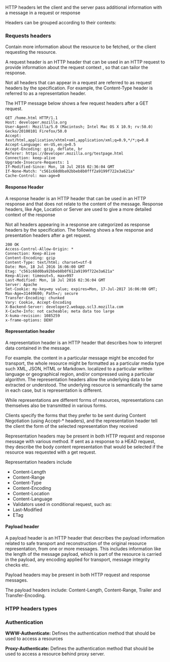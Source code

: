 HTTP headers let the client and the server pass additional information with a message in a request or response 

Headers can be grouped according to their contexts:

### Requests headers

Contain more information about the resource to be fetched, or the client requesting the resource.

A request header is an HTTP header that can be used in an HTTP request to provide information about the request context , so that can tailor the response. 

Not all headers that can appear in a request are referred to as request headers by the specification. For example, the Content-Type header is referred to as a representation header.

The HTTP message below shows a few request headers after a GET request.

```HTTP
GET /home.html HTTP/1.1
Host: developer.mozilla.org
User-Agent: Mozilla/5.0 (Macintosh; Intel Mac OS X 10.9; rv:50.0) Gecko/20100101 Firefox/50.0
Accept: text/html,application/xhtml+xml,application/xml;q=0.9,*/*;q=0.8
Accept-Language: en-US,en;q=0.5
Accept-Encoding: gzip, deflate, br
Referer: https://developer.mozilla.org/testpage.html
Connection: keep-alive
Upgrade-Insecure-Requests: 1
If-Modified-Since: Mon, 18 Jul 2016 02:36:04 GMT
If-None-Match: "c561c68d0ba92bbeb8b0fff2a9199f722e3a621a"
Cache-Control: max-age=0

```

#### Response Header

A response header is an HTTP header that can be used in an HTTP response and that does not relate to the content of the message. Response headers, like Age, Location or Server are used to give a more detailed context of the response

Not all headers appearing in a response are categorized as response headers by the specification. The following shows a few response and presentation headers after a get request. 

```HTTP
200 OK
Access-Control-Allow-Origin: *
Connection: Keep-Alive
Content-Encoding: gzip
Content-Type: text/html; charset=utf-8
Date: Mon, 18 Jul 2016 16:06:00 GMT
Etag: "c561c68d0ba92bbeb8b0f612a9199f722e3a621a"
Keep-Alive: timeout=5, max=997
Last-Modified: Mon, 18 Jul 2016 02:36:04 GMT
Server: Apache
Set-Cookie: my-key=my value; expires=Mon, 17-Jul-2017 16:06:00 GMT; Max-Age=31449600; Path=/; secure
Transfer-Encoding: chunked
Vary: Cookie, Accept-Encoding
X-Backend-Server: developer2.webapp.scl3.mozilla.com
X-Cache-Info: not cacheable; meta data too large
X-kuma-revision: 1085259
x-frame-options: DENY

```

#### Representation header

A representation header is an HTTP header that describes how to interpret data contained in the message. 

For example. the content in a particular message might be encoded for transport, the whole resource might be formatted as a particular media type such XML, JSON, HTML or Markdown. localized to a particular written language or geographical region, and/or compressed using a particular algorithm. The representation headers allow the underlying data to be extracted or understood. The underlying resource is semantically the same in each case, but is representation is different. 

While representations are different forms of resources, representations can themselves also be transmitted in various forms.

Clients specify the forms that they prefer to be sent during Content Negotiation (using Accept-* headers), and the representation header tell the client the form of the selected representation they received

Representation headers may be present in both HTTP request and response message with various method. If sent as a response to a HEAD request, they describe the body content representation that would be selected if the resource was requested with a get request. 

Representation headers include
- Content-Length 
- Content-Range
- Content-Type
- Content-Encoding 
- Content-Location
- Content-Language
- Validators used in conditional request, such as:
- Last-Modified
- ETag

#### Payload header

A payload header is an HTTP header that describes the payload information related to safe transport and reconstruction of the original resource representation, from one or more messages. This includes information like the length of the message payload, which is part of the resource is carried in the payload, any encoding applied for transport, message integrity checks etc. 

Payload headers may be present in both HTTP request and response messages. 

The payload headers include: Content-Length, Content-Range, Trailer and Transfer-Encoding. 

### HTPP headers types

### Authentication

**WWW-Authenticate:** Defines the authentication method that should be used to access a resources

**Proxy-Authenticate:** Defines the authentication method that should be used to access a resource behind proxy server. 